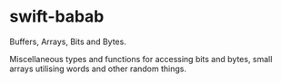 # swift-babab

Buffers, Arrays, Bits and Bytes.

Miscellaneous types and functions for accessing bits and bytes, small arrays utilising words and other random things.
